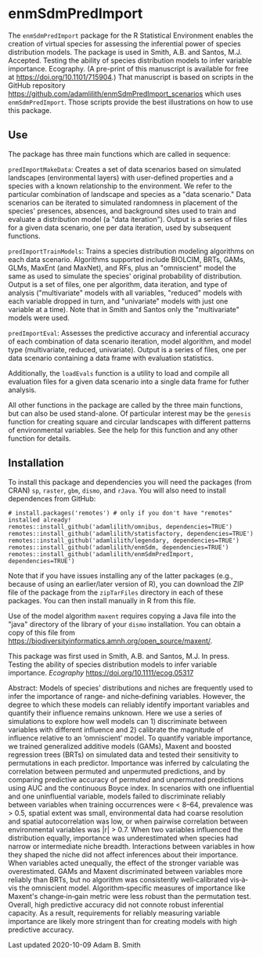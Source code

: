# enmSdmPredImport

The `enmSdmPredImport` package for the R Statistical Environment enables the creation of virtual species for assessing the inferential power of species distribution models. The package is used in Smith, A.B. and Santos, M.J. Accepted. Testing the ability of species distribution models to infer variable importance. Ecography. (A pre-print of this manuscript is available for free at https://doi.org/10.1101/715904.) That manuscript is based on scripts in the GitHub repository https://github.com/adamlilith/enmSdmPredImport_scenarios which uses `enmSdmPredImport`. Those scripts provide the best illustrations on how to use this package.

## Use ##
The package has three main functions which are called in sequence:

`predImportMakeData`: Creates a set of data scenarios based on simulated landscapes (environmental layers) with user-defined properties and a species with a known relationship to the environment. We refer to the particular combination of landscape and species as a "data scenario." Data scenarios can be iterated to simulated randomness in placement of the species' presences, absences, and background sites used to train and evaluate a distribution model (a "data iteration"). Output is a series of files for a given data scenario, one per data iteration, used by subsequent functions.

`predImportTrainModels`: Trains a species distribution modeling algorithms on each data scenario. Algorithms supported include BIOLCIM, BRTs, GAMs, GLMs, MaxEnt (and MaxNet), and RFs, plus an "omniscient" model the same as used to simulate the species' original probability of distribution. Output is a set of files, one per algorithm, data iteration, and type of analysis ("multivariate" models with all variables, "reduced" models with each variable dropped in turn, and "univariate" models with just one variable at a time). Note that in Smith and Santos only the "multivariate" models were used.

`predImportEval`: Assesses the predictive accuracy and inferential accuracy of each combination of data scenario iteration, model algorithm, and model type (multivariate, reduced, univariate). Output is a series of files, one per data scenario containing a data frame with evaluation statistics.

Additionally, the `loadEvals` function is a utility to load and compile all evaluation files for a given data scenario into a single data frame for futher analysis.

All other functions in the package are called by the three main functions, but can also be used stand-alone. Of particular interest may be the `genesis` function for creating square and circular landscapes with different patterns of environmental variables.  See the help for this function and any other function for details.

## Installation ##
To install this package and dependencies you will need the packages (from CRAN) `sp`, `raster`, `gbm`, `dismo`, and `rJava`. You will also need to install dependences from GitHub:

`# install.packages('remotes') # only if you don't have "remotes" installed already!`  
`remotes::install_github('adamlilith/omnibus, dependencies=TRUE')`  
`remotes::install_github('adamlilith/statisfactory, dependencies=TRUE')`  
`remotes::install_github('adamlilith/legendary, dependencies=TRUE')`  
`remotes::install_github('adamlilith/enmSdm, dependencies=TRUE')`  
`remotes::install_github('adamlilith/enmSdmPredImport, dependencies=TRUE')`

Note that if you have issues installing any of the latter packages (e.g., because of using an earlier/later version of R), you can download the ZIP file of the package from the `zipTarFiles` directory in each of these packages. You can then install manually in R from this file.

Use of the model algorithm `maxent` requires copying a Java file into the "java" directory of the library of your `dismo` installation. You can obtain a copy of this file from https://biodiversityinformatics.amnh.org/open_source/maxent/.

This package was first used in Smith, A.B. and Santos, M.J.  In press. Testing the ability of species distribution models to infer variable importance. *Ecography* https://doi.org/10.1111/ecog.05317

Abstract: Models of species’ distributions and niches are frequently used to infer the importance of range‐ and niche‐defining variables. However, the degree to which these models can reliably identify important variables and quantify their influence remains unknown. Here we use a series of simulations to explore how well models can 1) discriminate between variables with different influence and 2) calibrate the magnitude of influence relative to an ‘omniscient’ model. To quantify variable importance, we trained generalized additive models (GAMs), Maxent and boosted regression trees (BRTs) on simulated data and tested their sensitivity to permutations in each predictor. Importance was inferred by calculating the correlation between permuted and unpermuted predictions, and by comparing predictive accuracy of permuted and unpermuted predictions using AUC and the continuous Boyce index. In scenarios with one influential and one uninfluential variable, models failed to discriminate reliably between variables when training occurrences were < 8–64, prevalence was > 0.5, spatial extent was small, environmental data had coarse resolution and spatial autocorrelation was low, or when pairwise correlation between environmental variables was |r| > 0.7. When two variables influenced the distribution equally, importance was underestimated when species had narrow or intermediate niche breadth. Interactions between variables in how they shaped the niche did not affect inferences about their importance. When variables acted unequally, the effect of the stronger variable was overestimated. GAMs and Maxent discriminated between variables more reliably than BRTs, but no algorithm was consistently well‐calibrated vis‐à‐vis the omniscient model. Algorithm‐specific measures of importance like Maxent's change‐in‐gain metric were less robust than the permutation test. Overall, high predictive accuracy did not connote robust inferential capacity. As a result, requirements for reliably measuring variable importance are likely more stringent than for creating models with high predictive accuracy.

Last updated 2020-10-09
Adam B. Smith
